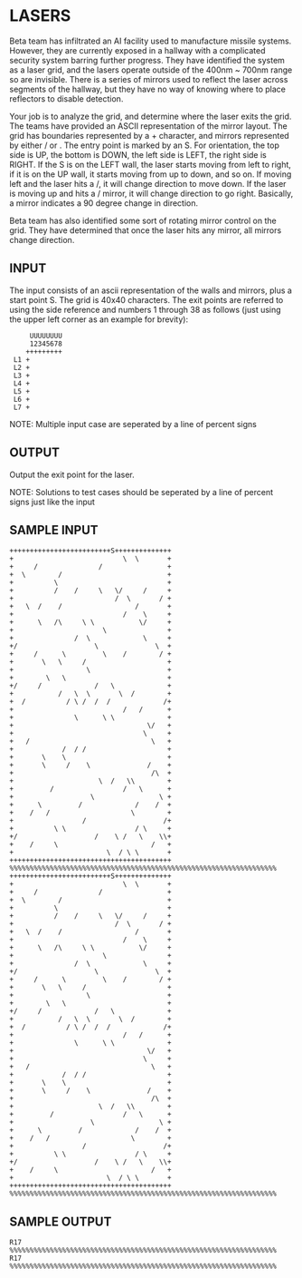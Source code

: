 <!-- RATING: MEDIUM -->
<!-- NAME: LASERS -->
<!-- GENERATOR: generate.pl -->
# LASERS

Beta team has infiltrated an AI facility used to manufacture missile systems. However, they are currently exposed in a hallway with a complicated security system barring further progress. They have identified the system as a laser grid, and the lasers operate outside of the 400nm ~ 700nm range so are invisible. There is a series of mirrors used to reflect the laser across segments of the hallway, but they have no way of knowing where to place reflectors to disable detection.

Your job is to analyze the grid, and determine where the laser exits the grid. The teams have provided an ASCII representation of the mirror layout. The grid has boundaries represented by a + character, and mirrors represented by either / or \. The entry point is marked by an S. For orientation, the top side is UP, the bottom is DOWN, the left side is LEFT, the right side is RIGHT. If the S is on the LEFT wall, the laser starts moving from left to right, if it is on the UP wall, it starts moving from up to down, and so on. If moving left and the laser hits a /, it will change direction to move down. If the laser is moving up and hits a / mirror, it will change direction to go right. Basically, a mirror indicates a 90 degree change in direction.

Beta team has also identified some sort of rotating mirror control on the grid. They have determined that once the laser hits any mirror, all mirrors change direction.

## INPUT
The input consists of an ascii representation of the walls and mirrors, plus a start point S. The grid is 40x40 characters. The exit points are referred to using the side reference and numbers 1 through 38 as follows (just using the upper left corner as an example for brevity): 

	     UUUUUUUU
	     12345678             
	    +++++++++
	 L1 +           
	 L2 +         
	 L3 +       
	 L4 +          
	 L5 +   
	 L6 +                  
	 L7 +

NOTE: Multiple input case are seperated by a line of percent signs

## OUTPUT
Output the exit point for the laser.

NOTE: Solutions to test cases should be seperated by a line of percent signs just like the input

## SAMPLE INPUT
	+++++++++++++++++++++++++S++++++++++++++
	+                           \  \       +
	+     /               /                +
	+  \        /                          +
	+          \                           +
	+          /    /     \   \/     /     +
	+                         /  \       / +
	+   \  /    /                  /       +
	+                           /    \     +
	+      \   /\     \ \           \/     +
	+                      \               +
	+               /  \             \     +
	+/                   \              \  +
	+     /      \         \    /        / +
	+       \   \     /                    +
	+                  \                   +
	+        \   \                         +
	+/     /             /   \             +
	+           /   \  \       \  /        +
	+  /          / \ /  /  /             /+
	+                           /   /      +
	+               \      \ \             +
	+                                 \/   +
	+                                \     +
	+   /                              \   +
	+            /  / /                    +
	+       \    \                         +
	+       \     /    \              /    +
	+                                  /\  +
	+                     \  /   \\        +
	+         /                 /   \      +
	+                   \                \ +
	+      \         /             /    /  +
	+    /   /                    \        +
	+                 /                   /+
	+          \ \                 / \     +
	+/                   /    \ /   \    \\+
	+    /     \                       /   +
	+                       \  / \ \       +
	++++++++++++++++++++++++++++++++++++++++
	%%%%%%%%%%%%%%%%%%%%%%%%%%%%%%%%%%%%%%%%%%%%%%%%%%%%%%%%%%%%%%%%%%
	+++++++++++++++++++++++++S++++++++++++++
	+                           \  \       +
	+     /               /                +
	+  \        /                          +
	+          \                           +
	+          /    /     \   \/     /     +
	+                         /  \       / +
	+   \  /    /                  /       +
	+                           /    \     +
	+      \   /\     \ \           \/     +
	+                      \               +
	+               /  \             \     +
	+/                   \              \  +
	+     /      \         \    /        / +
	+       \   \     /                    +
	+                  \                   +
	+        \   \                         +
	+/     /             /   \             +
	+           /   \  \       \  /        +
	+  /          / \ /  /  /             /+
	+                           /   /      +
	+               \      \ \             +
	+                                 \/   +
	+                                \     +
	+   /                              \   +
	+            /  / /                    +
	+       \    \                         +
	+       \     /    \              /    +
	+                                  /\  +
	+                     \  /   \\        +
	+         /                 /   \      +
	+                   \                \ +
	+      \         /             /    /  +
	+    /   /                    \        +
	+                 /                   /+
	+          \ \                 / \     +
	+/                   /    \ /   \    \\+
	+    /     \                       /   +
	+                       \  / \ \       +
	++++++++++++++++++++++++++++++++++++++++
	%%%%%%%%%%%%%%%%%%%%%%%%%%%%%%%%%%%%%%%%%%%%%%%%%%%%%%%%%%%%%%%%%%

## SAMPLE OUTPUT
	R17
	%%%%%%%%%%%%%%%%%%%%%%%%%%%%%%%%%%%%%%%%%%%%%%%%%%%%%%%%%%%%%%%%%%
	R17
	%%%%%%%%%%%%%%%%%%%%%%%%%%%%%%%%%%%%%%%%%%%%%%%%%%%%%%%%%%%%%%%%%%
